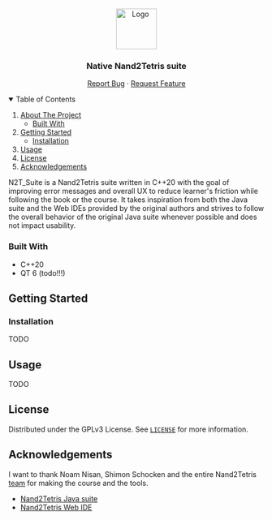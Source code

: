 <br />
<p align="center">
  <!-- PROJECT LOGO -->
  <a href="https://github.com/RaphGL/N2T_Suite">
    <img src="logo.png" alt="Logo" height="80">
  </a>

  <h3 align="center">Native Nand2Tetris suite</h3>
  <p align="center">
    <a href="https://github.com/RaphGL/ProjectName/issues">Report Bug</a>
    ·
    <a href="https://github.com/RaphGL/ProjectName/issues">Request Feature</a>
  </p>
</p>

<!-- TABLE OF CONTENTS -->
<details open="open">
  <summary>Table of Contents</summary>
  <ol>
    <li>
      <a href="#about-the-project">About The Project</a>
      <ul>
        <li><a href="#built-with">Built With</a></li>
      </ul>
    </li>
    <li>
      <a href="#getting-started">Getting Started</a>
      <ul>
        <li><a href="#installation">Installation</a></li>
      </ul>
    </li>
    <li><a href="#usage">Usage</a></li>
    <li><a href="#license">License</a></li>
    <li><a href="#acknowledgements">Acknowledgements</a></li>
  </ol>
</details>

<!-- ABOUT THE PROJECT -->

N2T_Suite is a Nand2Tetris suite written in C++20 with the goal of improving error messages and overall UX to reduce learner's friction while following the book or the course.
It takes inspiration from both the Java suite and the Web IDEs provided by the original authors and strives to follow the overall behavior of the original Java suite whenever possible and 
does not impact usability.


### Built With

- C++20
- QT 6 (todo!!!)

<!-- GETTING STARTED -->

## Getting Started

### Installation

TODO

<!-- USAGE EXAMPLES -->

## Usage

TODO

## License

Distributed under the GPLv3 License. See [`LICENSE`](https://github.com/RaphGL/N2T_Suite/blob/main/LICENSE) for more information.

## Acknowledgements

I want to thank Noam Nisan, Shimon Schocken and the entire Nand2Tetris [team](https://www.nand2tetris.org/copy-of-about) for making the course and the tools.

- [Nand2Tetris Java suite](https://github.com/nand2tetris/nand2tetris_simulator)
- [Nand2Tetris Web IDE](https://github.com/nand2tetris/web-ide)

